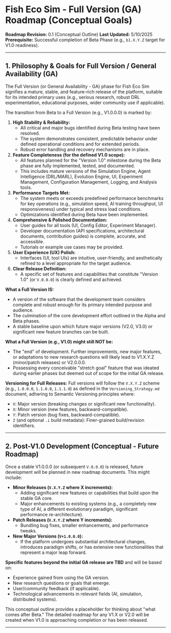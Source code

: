 # Fish Eco Sim - Full Version (GA) Roadmap (Conceptual Goals)

**Roadmap Revision:** 0.1 (Conceptual Outline)
**Last Updated:** 5/10/2025
**Prerequisite:** Successful completion of Beta Phase (e.g., `b1.X.Y.Z` target for V1.0 readiness).

---

## 1. Philosophy & Goals for Full Version / General Availability (GA)

The Full Version (or General Availability - GA) phase for Fish Eco Sim signifies a mature, stable, and feature-rich release of the platform, suitable for its intended primary uses (e.g., serious research, robust DRL experimentation, educational purposes, wider community use if applicable).

The transition from Beta to a Full Version (e.g., V1.0.0.0) is marked by:

1.  **High Stability & Reliability:**
    *   All critical and major bugs identified during Beta testing have been resolved.
    *   The system demonstrates consistent, predictable behavior under defined operational conditions and for extended periods.
    *   Robust error handling and recovery mechanisms are in place.
2.  **Feature Completeness (for the defined V1.0 scope):**
    *   All features planned for the "Version 1.0" milestone during the Beta phase are fully implemented, tested, and documented.
    *   This includes mature versions of the Simulation Engine, Agent Intelligence (DRL/MARL), Evolution Engine, UI, Experiment Management, Configuration Management, Logging, and Analysis tools.
3.  **Performance Targets Met:**
    *   The system meets or exceeds predefined performance benchmarks for key operations (e.g., simulation speed, AI training throughput, UI responsiveness) under typical and stress load conditions.
    *   Optimizations identified during Beta have been implemented.
4.  **Comprehensive & Polished Documentation:**
    *   User guides for all tools (UI, Config Editor, Experiment Manager).
    *   Developer documentation (API specifications, architectural documents, contribution guides) is complete, accurate, and accessible.
    *   Tutorials or example use cases may be provided.
5.  **User Experience (UX) Polish:**
    *   Interfaces (UI, tool UIs) are intuitive, user-friendly, and aesthetically refined to a level appropriate for the target audience.
6.  **Clear Release Definition:**
    *   A specific set of features and capabilities that constitute "Version 1.0" (or `V.0.0.0`) is clearly defined and achieved.

**What a Full Version IS:**
*   A version of the software that the development team considers complete and robust enough for its primary intended purpose and audience.
*   The culmination of the core development effort outlined in the Alpha and Beta phases.
*   A stable baseline upon which future major versions (V2.0, V3.0) or significant new feature branches can be built.

**What a Full Version (e.g., V1.0) might still NOT be:**
*   The "end" of development. Further improvements, new major features, or adaptations to new research questions will likely lead to V1.X.Y.Z (minor/patch releases) or V2.0.0.0.
*   Possessing every conceivable "stretch goal" feature that was ideated during earlier phases but deemed out of scope for the initial GA release.

**Versioning for Full Releases:**
Full versions will follow the `V.X.Y.Z` scheme (e.g., `1.0.0.0`, `1.1.0.0`, `1.1.1.0`) as defined in the `Versioning_Strategy.md` document, adhering to Semantic Versioning principles where:
*   `V`: Major version (breaking changes or significant new functionality).
*   `X`: Minor version (new features, backward-compatible).
*   `Y`: Patch version (bug fixes, backward-compatible).
*   `Z` (and optional `.i` build metadata): Finer-grained build/revision identifiers.

---

## 2. Post-V1.0 Development (Conceptual - Future Roadmap)

Once a stable V1.0.0.0 (or subsequent `V.0.0.0`) is released, future development will be planned in new roadmap documents. This might include:

*   **Minor Releases (`V.X.Y.Z` where X increments):**
    *   Adding significant new features or capabilities that build upon the stable GA core.
    *   Major enhancements to existing systems (e.g., a completely new type of AI, a different evolutionary paradigm, significant performance re-architecture).
*   **Patch Releases (`V.X.Y.Z` where Y increments):**
    *   Bundling bug fixes, smaller enhancements, and performance tweaks.
*   **New Major Versions (`V+1.0.0.0`):**
    *   If the platform undergoes substantial architectural changes, introduces paradigm shifts, or has extensive new functionalities that represent a major leap forward.

**Specific features beyond the initial GA release are TBD** and will be based on:
*   Experience gained from using the GA version.
*   New research questions or goals that emerge.
*   User/community feedback (if applicable).
*   Technological advancements in relevant fields (AI, simulation, distributed systems).

This conceptual outline provides a placeholder for thinking about "what comes after Beta." The detailed roadmap for any V1.X or V2.0 will be created when V1.0 is approaching completion or has been released.

---